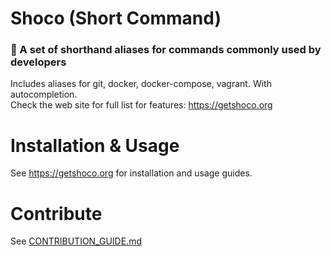 # Shoco (Short Command)
### :chocolate_bar: A set of shorthand aliases for commands commonly used by developers

Includes aliases for git, docker, docker-compose, vagrant. With autocompletion.<br>
Check the web site for full list for features: https://getshoco.org

# Installation & Usage
See https://getshoco.org for installation and usage guides.

# Contribute
See [CONTRIBUTION_GUIDE.md](https://github.com/devpetrov/short-command/blob/master/CONTRIBUTION_GUIDE.md)
